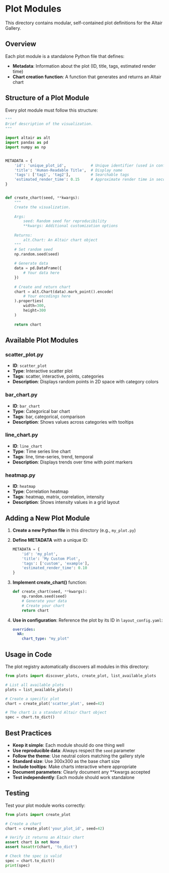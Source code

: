 # Plot Modules

This directory contains modular, self-contained plot definitions for the Altair Gallery.

## Overview

Each plot module is a standalone Python file that defines:
- **Metadata**: Information about the plot (ID, title, tags, estimated render time)
- **Chart creation function**: A function that generates and returns an Altair chart

## Structure of a Plot Module

Every plot module must follow this structure:

```python
"""
Brief description of the visualization.
"""

import altair as alt
import pandas as pd
import numpy as np


METADATA = {
    'id': 'unique_plot_id',           # Unique identifier (used in config files)
    'title': 'Human-Readable Title',  # Display name
    'tags': ['tag1', 'tag2'],         # Searchable tags
    'estimated_render_time': 0.15     # Approximate render time in seconds
}


def create_chart(seed, **kwargs):
    """
    Create the visualization.
    
    Args:
        seed: Random seed for reproducibility
        **kwargs: Additional customization options
        
    Returns:
        alt.Chart: An Altair chart object
    """
    # Set random seed
    np.random.seed(seed)
    
    # Generate data
    data = pd.DataFrame({
        # Your data here
    })
    
    # Create and return chart
    chart = alt.Chart(data).mark_point().encode(
        # Your encodings here
    ).properties(
        width=300,
        height=300
    )
    
    return chart
```

## Available Plot Modules

### scatter_plot.py
- **ID**: `scatter_plot`
- **Type**: Interactive scatter plot
- **Tags**: scatter, interactive, points, categories
- **Description**: Displays random points in 2D space with category colors

### bar_chart.py
- **ID**: `bar_chart`
- **Type**: Categorical bar chart
- **Tags**: bar, categorical, comparison
- **Description**: Shows values across categories with tooltips

### line_chart.py
- **ID**: `line_chart`
- **Type**: Time series line chart
- **Tags**: line, time-series, trend, temporal
- **Description**: Displays trends over time with point markers

### heatmap.py
- **ID**: `heatmap`
- **Type**: Correlation heatmap
- **Tags**: heatmap, matrix, correlation, intensity
- **Description**: Shows intensity values in a grid layout

## Adding a New Plot Module

1. **Create a new Python file** in this directory (e.g., `my_plot.py`)

2. **Define METADATA** with a unique ID:
   ```python
   METADATA = {
       'id': 'my_plot',
       'title': 'My Custom Plot',
       'tags': ['custom', 'example'],
       'estimated_render_time': 0.10
   }
   ```

3. **Implement create_chart()** function:
   ```python
   def create_chart(seed, **kwargs):
       np.random.seed(seed)
       # Generate your data
       # Create your chart
       return chart
   ```

4. **Use in configuration**: Reference the plot by its ID in `layout_config.yaml`:
   ```yaml
   overrides:
     WA:
       chart_type: "my_plot"
   ```

## Usage in Code

The plot registry automatically discovers all modules in this directory:

```python
from plots import discover_plots, create_plot, list_available_plots

# List all available plots
plots = list_available_plots()

# Create a specific plot
chart = create_plot('scatter_plot', seed=42)

# The chart is a standard Altair Chart object
spec = chart.to_dict()
```

## Best Practices

- **Keep it simple**: Each module should do one thing well
- **Use reproducible data**: Always respect the `seed` parameter
- **Follow the theme**: Use neutral colors matching the gallery style
- **Standard size**: Use 300x300 as the base chart size
- **Include tooltips**: Make charts interactive where appropriate
- **Document parameters**: Clearly document any **kwargs accepted
- **Test independently**: Each module should work standalone

## Testing

Test your plot module works correctly:

```python
from plots import create_plot

# Create a chart
chart = create_plot('your_plot_id', seed=42)

# Verify it returns an Altair chart
assert chart is not None
assert hasattr(chart, 'to_dict')

# Check the spec is valid
spec = chart.to_dict()
print(spec)
```

